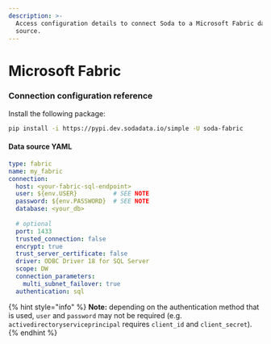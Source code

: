 ```yaml
---
description: >-
  Access configuration details to connect Soda to a Microsoft Fabric data
  source.
---
```


# Microsoft Fabric

### Connection configuration reference

Install the following package:

```bash
pip install -i https://pypi.dev.sodadata.io/simple -U soda-fabric
```

#### Data source YAML

```yaml
type: fabric
name: my_fabric
connection:
  host: <your-fabric-sql-endpoint>
  user: ${env.USER}          # SEE NOTE
  password: ${env.PASSWORD}  # SEE NOTE
  database: <your_db>
  
  # optional
  port: 1433
  trusted_connection: false
  encrypt: true
  trust_server_certificate: false
  driver: ODBC Driver 18 for SQL Server
  scope: DW
  connection_parameters:
    multi_subnet_failover: true
  authentication: sql
```

{% hint style="info" %}
**Note:** depending on the authentication method that is used,  `user` and `password` may not be required (e.g. `activedirectoryserviceprincipal` requires `client_id` and `client_secret`).
{% endhint %}
